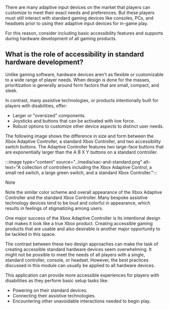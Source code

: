 There are many adaptive input devices on the market that players can customize to meet their exact needs and preferences. But these players must still interact with standard gaming devices like consoles, PCs, and headsets prior to using their adaptive input devices for in-game play.

For this reason, consider including basic accessibility features and supports during hardware development of all gaming products.

## What is the role of accessibility in standard hardware development?

Unlike gaming software, hardware devices aren't as flexible or customizable to a wide range of player needs. When design is done for the masses, prioritization is generally around form factors that are small, compact, and sleek.

In contrast, many assistive technologies, or products intentionally built for players with disabilities, offer:

- Larger or "oversized" components.
- Joysticks and buttons that can be activated with low force.
- Robust options to customize other device aspects to distinct user needs.

The following image shows the difference in size and form between the Xbox Adaptive Controller, a standard Xbox Controller, and two accessibility switch buttons. The Adaptive Controller features two large-face buttons that are exponentially larger than the A B X Y buttons on a standard controller.

:::image type="content" source="../media/xac-and-standard.png" alt-text="A collection of controllers including the Xbox Adaptive Control, a small red switch, a large green switch, and a standard Xbox Controller.":::

> [!NOTE]
> Note the similar color scheme and overall appearance of the Xbox Adaptive Controller and the standard Xbox Controller. Many bespoke assistive technology devices tend to be loud and colorful in appearance, which results in feelings of stigmatizing among users.
>
> One major success of the Xbox Adaptive Controller is its intentional design that makes it look like a true Xbox product. Creating accessible gaming products that are usable and also desirable is another major opportunity to be tackled in this space.

The contrast between these two design approaches can make the task of creating accessible standard hardware devices seem overwhelming. It might not be possible to meet the needs of all players with a single, standard controller, console, or headset. However, the best practices discussed in this module can usually be applied to all hardware devices.

This application can provide more accessible experiences for players with disabilities as they perform basic setup tasks like:

- Powering on their standard devices.
- Connecting their assistive technologies.
- Encountering other unavoidable interactions needed to begin play.